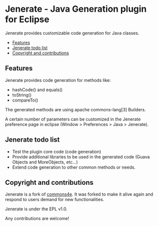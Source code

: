# Jenerate - Java Generation plugin for Eclipse

Jenerate provides customizable code generation for Java classes.

* [Features](#features)
* [Jenerate todo list](#todo)
* [Copyright and contributions](#copyright)

## <a name="features"/>Features

Jenerate provides code generation for methods like:
* hashCode() and equals()
* toString()
* compareTo()

The generated methods are using apache commons-lang[3] Builders. 

A certain number of parameters can be customized in the Jenerate preference page in eclipse (Window > Preferences > Java > Jenerate).

## <a name="todo"/>Jenerate todo list

* Test the plugin core code (code generation)
* Provide additional libraries to be used in the generated code (Guava Objects and MoreObjects, etc...)
* Extend code generation to other common methods or needs.

## <a name="copyright"/>Copyright and contributions

Jenerate is a fork of [commons4e](https://github.com/jiayun/commons4e). It was forked to make it alive again and respond to users demand for new functionalities. 

Jenerate is under the EPL v1.0.

Any contributions are welcome!

